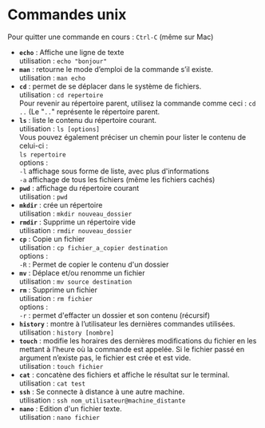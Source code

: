 Commandes unix 
==============

Pour quitter une commande en cours : `Ctrl-C` (même sur Mac)

* **`echo`** : Affiche une ligne de texte  
utilisation : `echo "bonjour"`
* **`man`** : retourne le mode d’emploi de la commande s’il existe.  
utilisation : `man echo`
* **`cd`** : permet de se déplacer dans le système de fichiers.  
utilisation : `cd repertoire`  
Pour revenir au répertoire parent, utilisez la commande comme ceci : `cd ..` (Le "`..`" représente le répertoire parent.
* **`ls`** : liste le contenu du répertoire courant.   
utilisation : `ls [options]`  
Vous pouvez également préciser un chemin pour lister le contenu de celui-ci :  
`ls repertoire`  
options :   
`-l` affichage sous forme de liste, avec plus d'informations  
`-a` affichage de tous les fichiers (même les fichiers cachés)
* **`pwd`** : affichage du répertoire courant  
utilisation : `pwd`
* **`mkdir`** : crée un répertoire  
utilisation : `mkdir nouveau_dossier`
* **`rmdir`** : Supprime un répertoire vide  
utilisation : `rmdir nouveau_dossier`
* **`cp`** : Copie un fichier  
utilisation : `cp fichier_a_copier destination`  
options :  
`-R` : Permet de copier le contenu d'un dossier
* **`mv`** : Déplace et/ou renomme un fichier   
utilisation : `mv source destination`
* **`rm`** : Supprime un fichier  
utilisation : `rm fichier`  
options :  
`-r` : permet d'effacter un dossier et son contenu (récursif)
* **`history`** : montre à l’utilisateur les dernières commandes utilisées.  
utilisation : `history [nombre]`
* **`touch`** : modifie les horaires des dernières modifications du fichier en les mettant à l’heure où la commande est appelée. Si le fichier passé en argument n’existe pas, le fichier est crée et est vide.  
utilisation : `touch fichier`
* **`cat`** : concatène des fichiers et affiche le résultat sur le terminal.  
utilisation : `cat test`
* **`ssh`** : Se connecte à distance à une autre machine.  
utilisation : `ssh nom_utilisateur@machine_distante`
* **`nano`** : Edition d'un fichier texte.  
utilisation : `nano fichier`